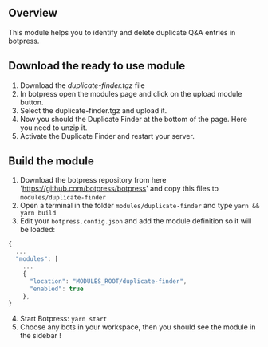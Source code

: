## Overview

This module helps you to identify and delete duplicate Q&A entries in botpress.

## Download the ready to use module

1. Download the _duplicate-finder.tgz_ file
2. In botpress open the modules page and click on the upload module button.
3. Select the duplicate-finder.tgz and upload it.
4. Now you should the Duplicate Finder at the bottom of the page. Here you need to unzip it.
5. Activate the Duplicate Finder and restart your server.

## Build the module

1. Download the botpress repository from here 'https://github.com/botpress/botpress' and copy this files to `modules/duplicate-finder`
2. Open a terminal in the folder `modules/duplicate-finder` and type `yarn && yarn build`
3. Edit your `botpress.config.json` and add the module definition so it will be loaded:

```js
{
  ...
  "modules": [
    ...
    {
      "location": "MODULES_ROOT/duplicate-finder",
      "enabled": true
    },
}
```

4. Start Botpress: `yarn start`
5. Choose any bots in your workspace, then you should see the module in the sidebar !

